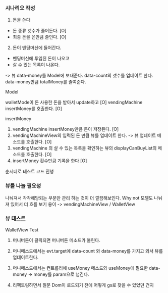 ### 시나리오 작성 


1. 돈을 쓴다 
- 돈 종류 갯수가 줄어든다. [O]
- 최종 돈을 쓴만큼 줄인다. [O]

2. 돈이 벤딩머신에 들어간다. 
- 벤딩머신에 투입된 돈이 나오고 
- 살 수 있는 목록이 나온다. 


->
뷰
data-money를  Model에 보내준다.
data-count의 갯수를 업데이트 한다. 
data-money만큼 totalMoney를 줄여준다.

Model 

walletMode이 돈 사용한 돈을 받아서 update하고 [O]
vendingMachine insertMoney를 호출한다.  [O]

insertMoney 
1. vendingMachine insertMoney만큼 돈이 저장된다. [O]
2. vendingMachineView의  입력된 돈 만큼 뷰를 업데이트 한다. -> 뷰 업데이트 메소드를 호출한다. [O]
3. vendingMachine 의 살 수 있는 목록을 확인하는 뷰의 displayCanBuyList의 메소드를  호출한다. [O]
4. insertMoney 횟수만큼 기록을 한다 [O]

순서데로 테스트 코드 진행 

### 뷰를 나눌 필요성 
나눠져서 각각해당되는 부분만 관리 하는 것이 더 깔끔해보인다. Why not 모델도 나눠져 있어서 더 흐름 보기 용이 
-> vendingMachineView / WalletView

### 뷰 테스트

WalletView Test
1. 머니버튼이 클릭되면 머니버튼 메소드가 불린다. 
2. 머니메소드에서는 evt.target에 data-count 와 data-money를 가지고 와서 뷰를 업데이트한다.
3.  머니메소드에서는 컨트롤러에 useMoney 메소드와 useMoney에 필요한 data-money -> money를 param으로 넘긴다.


1. 리팩토링하면서 질문 Dom이 로드되기 전에 어떻게 gs로 찾을 수 있었던 건지